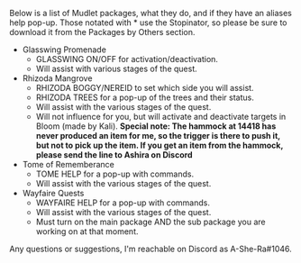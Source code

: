 Below is a list of Mudlet packages, what they do, and if they have an aliases help pop-up. Those notated with * use the Stopinator, so please be sure to download it from the Packages by Others section.

 - Glasswing Promenade
   - GLASSWING ON/OFF for activation/deactivation.
   - Will assist with various stages of the quest.
 - Rhizoda Mangrove
   - RHIZODA BOGGY/NEREID to set which side you will assist.
   - RHIZODA TREES for a pop-up of the trees and their status.
   - Will assist with the various stages of the quest.
   - Will not influence for you, but will activate and deactivate targets in Bloom (made by Kali).
   **Special note: The hammock at 14418 has never produced an item for me, so the trigger is there to push it, but not to pick up the item. If you get an item from the hammock, please send the line to Ashira on Discord**
 - Tome of Rememberance
   - TOME HELP for a pop-up with commands.
   - Will assist with the various stages of the quest.
 - Wayfaire Quests
   - WAYFAIRE HELP for a pop-up with commands.
   - Will assist with the various stages of the quest.
   - Must turn on the main package AND the sub package you are working on at that moment.


Any questions or suggestions, I'm reachable on Discord as A-She-Ra#1046.